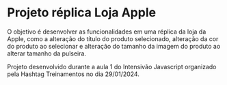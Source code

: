 <h1>Projeto réplica Loja Apple</h1>
O objetivo é desenvolver as funcionalidades em uma réplica da loja da Apple, como a alteração do título do produto selecionado, alteração da cor do produto ao selecionar e alteração do tamanho da imagem do produto ao alterar tamanho da pulseira.

Projeto desenvolvido durante a aula 1 do Intensivão Javascript organizado pela Hashtag Treinamentos no dia 29/01/2024.
